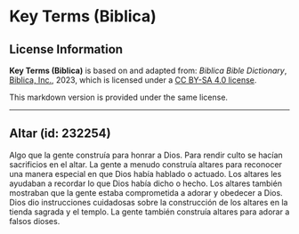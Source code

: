 # Key Terms (Biblica)

## License Information

**Key Terms (Biblica)** is based on and adapted from: _Biblica Bible Dictionary_, [Biblica, Inc.](https://www.biblica.com/), 2023, which is licensed under a [CC BY-SA 4.0 license](https://creativecommons.org/licenses/by-sa/4.0/legalcode.en).

This markdown version is provided under the same license.



--------------------------------

## Altar (id: 232254)

Algo que la gente construía para honrar a Dios. Para rendir culto se hacían sacrificios en el altar. La gente a menudo construía altares para reconocer una manera especial en que Dios había hablado o actuado. Los altares les ayudaban a recordar lo que Dios había dicho o hecho. Los altares también mostraban que la gente estaba comprometida a adorar y obedecer a Dios. Dios dio instrucciones cuidadosas sobre la construcción de los altares en la tienda sagrada y el templo. La gente también construía altares para adorar a falsos dioses.


